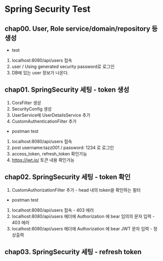 # Spring Security Test

## chap00. User, Role service/domain/repository 등 생성

- test

1. localhost:8080/api/users 접속
1. user / Using generated security password로 로그인 
1. DB에 있는 user 정보가 나온다.

## chap01. SpringSecurity 세팅 - token 생성

1. CorsFilter 생성
1. SecurityConfig 생성
1. UserService에 UserDetailsService 추가
1. CustomAuthenticationFilter 추가

- postman test 
1. localhost:8080/api/users 접속
1. post username:tazz001 / password: 1234 로 로그인 
1. access_token, refresh_token 확인가능
1. https://jwt.io/ 토큰 내용 확인가능

## chap02. SpringSecurity 세팅 - token 확인

1. CustomAuthorizationFilter 추가 - head 내의 token을 확인하는 필터

- postman test 
1. localhost:8080/api/users 접속 - 403 에러
1. localhost:8080/api/users 헤더에 Authorization 에 bear 임의의 문자 입력 - 403 에러
1. localhost:8080/api/users 헤더에 Authorization 에 bear JWT 문자 입력 - 정상출력

## chap03. SpringSecurity 세팅 - refresh token 
